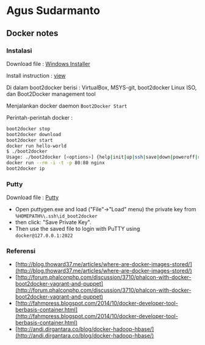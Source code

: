 # Agus Sudarmanto

## Docker notes

### Instalasi

Download file : 
[Windows Installer](https://github.com/boot2docker/windows-installer/releases/latest "boot2docker")

Install instruction : [view](https://docs.docker.com/installation/windows/)

Di dalam boot2docker berisi : VirtualBox, MSYS-git, boot2docker Linux ISO, dan Boot2Docker management tool

Menjalankan docker daemon `Boot2Docker Start`

Perintah-perintah docker :

```bash
boot2docker stop
boot2docker download
boot2docker start
docker run hello-world
$ ./boot2docker
Usage: ./boot2docker [<options>] {help|init|up|ssh|save|down|poweroff|reset|restart|config|status|info|ip|delete|download|version} [<args>]
docker run --rm -i -t -p 80:80 nginx
boot2docker ip
```

### Putty 
Download file : [Putty](http://www.chiark.greenend.org.uk/~sgtatham/putty/download.html)

- Open puttygen.exe and load ("File"->"Load" menu) the private key from `%HOMEPATH%\.ssh\id_boot2docker`
- then click: "Save Private Key".
- Then use the saved file to login with PuTTY using `docker@127.0.0.1:2022`

### Referensi
- [http://blog.thoward37.me/articles/where-are-docker-images-stored/](http://blog.thoward37.me/articles/where-are-docker-images-stored/)
- [http://forum.phalconphp.com/discussion/3710/phalcon-with-docker-boot2docker-vagrant-and-puppet](http://forum.phalconphp.com/discussion/3710/phalcon-with-docker-boot2docker-vagrant-and-puppet)
- [http://fahmpress.blogspot.com/2014/10/docker-developer-tool-berbasis-container.html](http://fahmpress.blogspot.com/2014/10/docker-developer-tool-berbasis-container.html)
- [http://andi.dirgantara.co/blog/docker-hadoop-hbase/](http://andi.dirgantara.co/blog/docker-hadoop-hbase/)